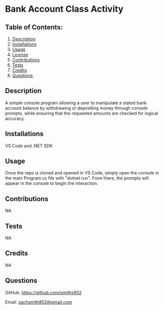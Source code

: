 # Bank Account Class Activity  
  
## Table of Contents:
  1. [Description](#description)
  2. [Installations](#installations)
  3. [Usage](#usage)
  4. [License](#license)
  5. [Contributions](#contributions)
  6. [Tests](#tests)
  7. [Credits](#credits)
  8. [Questions](#questions)

## Description

A simple console program allowing a user to manipulate a stated bank account balance by withdrawing or depositing money through console prompts, while ensuring that the requested amounts are checked for logical accuracy.

## Installations

VS Code and .NET SDK

## Usage

Once the repo is cloned and opened in VS Code, simply open the console in the main Program.cs file with "dotnet run". From there, the prompts will appear in the console to begin the interaction.
 
## Contributions

NA

## Tests

NA

## Credits

NA

## Questions

GitHub: https://github.com/smithz852
  
Email: zachsmith852@gmail.com

